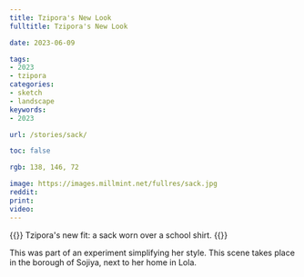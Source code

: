 ```yaml
---
title: Tzipora's New Look
fulltitle: Tzipora's New Look

date: 2023-06-09

tags:
- 2023
- tzipora
categories:
- sketch
- landscape
keywords:
- 2023

url: /stories/sack/

toc: false

rgb: 138, 146, 72

image: https://images.millmint.net/fullres/sack.jpg
reddit:
print:
video:
---
```

{{<note caption>}}
Tzipora's new fit: a sack worn over a school shirt.
{{</note>}}

This was part of an experiment simplifying her style. This scene takes place in the borough of Sojiya, next to her home in Lola.